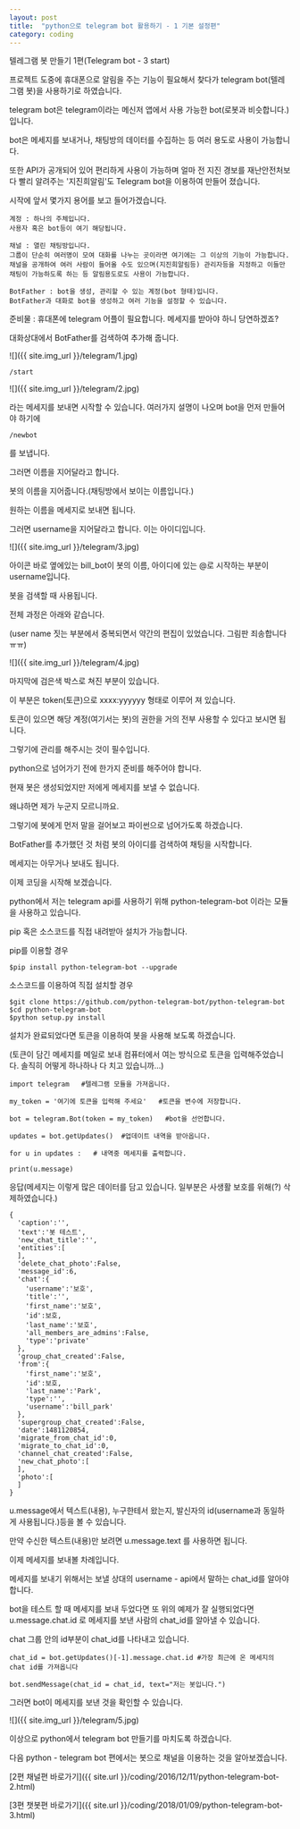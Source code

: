 ```yaml
---
layout: post
title:  "python으로 telegram bot 활용하기 - 1 기본 설정편"
category: coding
---
```


텔레그램 봇 만들기 1편(Telegram bot - 3 start)

프로젝트 도중에 휴대폰으로 알림을 주는 기능이 필요해서 찾다가 telegram bot(텔레그램 봇)을 사용하기로 하였습니다.  

telegram bot은 telegram이라는 메신저 앱에서 사용 가능한 bot(로봇과 비슷합니다.)입니다.  

bot은 메세지를 보내거나, 채팅방의 데이터를 수집하는 등 여러 용도로 사용이 가능합니다.  

또한 API가 공개되어 있어 편리하게 사용이 가능하며 얼마 전 지진 경보를 재난안전처보다 빨리 알려주는 '지진희알림'도 Telegram bot을 이용하여 만들어 졌습니다.

시작에 앞서 몇가지 용어를 보고 들어가겠습니다.

~~~
계정 : 하나의 주체입니다.  
사용자 혹은 bot등이 여기 해당됩니다.

채널 : 열린 채팅방입니다.
그룹이 단순히 여러명이 모여 대화를 나누는 곳이라면 여기에는 그 이상의 기능이 가능합니다.  
채널을 공개하여 여러 사람이 들어올 수도 있으며(지진희알림등) 관리자등을 지정하고 이들만 채팅이 가능하도록 하는 등 알림용도로도 사용이 가능합니다.  

BotFather : bot을 생성, 관리할 수 있는 계정(bot 형태)입니다.  
BotFather과 대화로 bot을 생성하고 여러 기능을 설정할 수 있습니다.
~~~

준비물 : 휴대폰에 telegram 어플이 필요합니다. 메세지를 받아야 하니 당연하겠죠?  

대화상대에서 BotFather를 검색하여 추가해 줍니다.

![]({{ site.img_url }}/telegram/1.jpg)

~~~
/start
~~~
![]({{ site.img_url }}/telegram/2.jpg)

라는 메세지를 보내면 시작할 수 있습니다. 여러가지 설명이 나오며 bot을 먼저 만들어야 하기에
~~~
/newbot
~~~
를 보냅니다.

그러면 이름을 지어달라고 합니다.

봇의 이름을 지어줍니다.(채팅방에서 보이는 이름입니다.)

원하는 이름을 메세지로 보내면 됩니다.

그러면 username을 지어달라고 합니다. 이는 아이디입니다.

![]({{ site.img_url }}/telegram/3.jpg)

아이콘 바로 옆에있는 bill_bot이 봇의 이름, 아이디에 있는 @로 시작하는 부분이 username입니다.  

봇을 검색할 때 사용됩니다.

전체 과정은 아래와 같습니다.  

(user name 짓는 부분에서 중복되면서 약간의 편집이 있었습니다. 그림판 죄송합니다 ㅠㅠ)

![]({{ site.img_url }}/telegram/4.jpg)

마지막에 검은색 박스로 쳐진 부분이 있습니다. 

이 부분은 token(토큰)으로 xxxx:yyyyyy 형태로 이루어 져 있습니다.  

토큰이 있으면 해당 계정(여기서는 봇)의 권한을 거의 전부 사용할 수 있다고 보시면 됩니다.  

그렇기에 관리를 해주시는 것이 필수입니다.

python으로 넘어가기 전에 한가지 준비를 해주어야 합니다.  

현재 봇은 생성되었지만 저에게 메세지를 보낼 수 없습니다.  

왜냐하면 제가 누군지 모르니까요.  

그렇기에 봇에게 먼저 말을 걸어보고 파이썬으로 넘어가도록 하겠습니다.

BotFather를 추가했던 것 처럼 봇의 아이디를 검색하여 채팅을 시작합니다.  

메세지는 아무거나 보내도 됩니다.

이제 코딩을 시작해 보겠습니다.

python에서 저는 telegram api를 사용하기 위해 python-telegram-bot 이라는 모듈을 사용하고 있습니다.  

pip 혹은 소스코드를 직접 내려받아 설치가 가능합니다.

pip를 이용할 경우
~~~
$pip install python-telegram-bot --upgrade
~~~
소스코드를 이용하여 직접 설치할 경우
~~~
$git clone https://github.com/python-telegram-bot/python-telegram-bot
$cd python-telegram-bot
$python setup.py install
~~~

설치가 완료되었다면 토큰을 이용하여 봇을 사용해 보도록 하겠습니다.  

(토큰이 담긴 메세지를 메일로 보내 컴퓨터에서 여는 방식으로 토큰을 입력해주었습니다. 솔직히 어떻게 하나하나 다 치고 있습니까...)
~~~
import telegram   #텔레그램 모듈을 가져옵니다.

my_token = '여기에 토큰을 입력해 주세요'   #토큰을 변수에 저장합니다.

bot = telegram.Bot(token = my_token)   #bot을 선언합니다.

updates = bot.getUpdates()  #업데이트 내역을 받아옵니다.

for u in updates :   # 내역중 메세지를 출력합니다.

print(u.message)
~~~
응답(메세지는 이렇게 많은 데이터를 담고 있습니다. 일부분은 사생활 보호를 위해(?) 삭제하였습니다.)

~~~
{
  'caption':'',
  'text':'봇 테스트',
  'new_chat_title':'',
  'entities':[
  ],
  'delete_chat_photo':False,
  'message_id':6,
  'chat':{
    'username':'보호',
    'title':'',
    'first_name':'보호',
    'id':보호,
    'last_name':'보호',
    'all_members_are_admins':False,
    'type':'private'
  },
  'group_chat_created':False,
  'from':{
    'first_name':'보호',
    'id':보호,
    'last_name':'Park',
    'type':'',
    'username':'bill_park'
  },
  'supergroup_chat_created':False,
  'date':1481120854,
  'migrate_from_chat_id':0,
  'migrate_to_chat_id':0,
  'channel_chat_created':False,
  'new_chat_photo':[
  ],
  'photo':[
  ]
}
~~~
u.message에서 텍스트(내용), 누구한테서 왔는지, 발신자의 id(username과 동일하게 사용됩니다.)등을 볼 수 있습니다.  

만약 수신한 텍스트(내용)만 보려면 u.message.text 를 사용하면 됩니다.

이제 메세지를 보내볼 차례입니다.

메세지를 보내기 위해서는 보낼 상대의 username - api에서 말하는 chat_id를 알아야 합니다.  

bot을 테스트 할 때 메세지를 보내 두었다면 또 위의 예제가 잘 실행되었다면 u.message.chat.id 로 메세지를 보낸 사람의 chat_id를 알아낼 수 있습니다.  

chat 그룹 안의 id부분이 chat_id를 나타내고 있습니다.
~~~
chat_id = bot.getUpdates()[-1].message.chat.id #가장 최근에 온 메세지의 chat id를 가져옵니다

bot.sendMessage(chat_id = chat_id, text="저는 봇입니다.")
~~~
그러면 bot이 메세지를 보낸 것을 확인할 수 있습니다.

![]({{ site.img_url }}/telegram/5.jpg)

이상으로 python에서 telegram bot 만들기를 마치도록 하겠습니다.

다음 python - telegram bot 편에서는 봇으로 채널을 이용하는 것을 알아보겠습니다.

[2편 채널편 바로가기]({{ site.url }}/coding/2016/12/11/python-telegram-bot-2.html)

[3편 챗봇편 바로가기]({{ site.url }}/coding/2018/01/09/python-telegram-bot-3.html)
